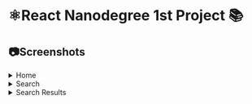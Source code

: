 # ⚛React Nanodegree 1st Project <MyReads>📚

## 📷Screenshots

<details>
    <summary>Home</summary>
    <img src="./screenshots/home.png"></img>
</details>
<details>
    <summary>Search</summary>
    <img src="./screenshots/search.png"></img>
</details>
<details>
    <summary>Search Results</summary>
    <img src="./screenshots/result.png"></img>
</details>
